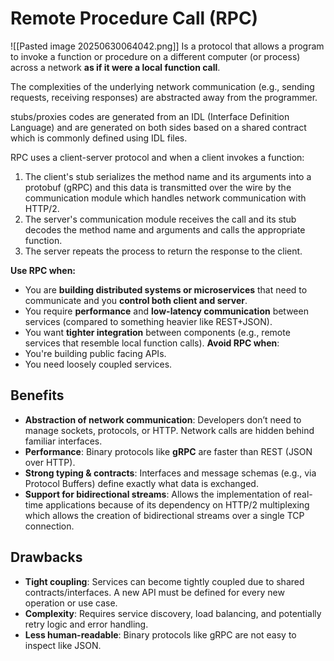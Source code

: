 # Remote Procedure Call (RPC)
![[Pasted image 20250630064042.png]]
Is a protocol that allows a program to invoke a function or procedure on a different computer (or process) across a network **as if it were a local function call**.

The complexities of the underlying network communication (e.g., sending requests, receiving responses) are abstracted away from the programmer.

stubs/proxies codes are generated from an IDL (Interface Definition Language) and are generated on both sides based on a shared contract which is commonly defined using IDL files.

RPC uses a client-server protocol and when a client invokes a function:
1. The client's stub serializes the method name and its arguments into a protobuf (gRPC) and this data is transmitted over the wire by the communication module which handles network communication with HTTP/2.
2. The server's communication module receives the call and its stub decodes the method name and arguments and calls the appropriate function.
3. The server repeats the process to return the response to the client.

**Use RPC when:**
- You are **building distributed systems or microservices** that need to communicate and you **control both client and server**.
- You require **performance** and **low-latency communication** between services (compared to something heavier like REST+JSON).
- You want **tighter integration** between components (e.g., remote services that resemble local function calls).
**Avoid RPC when**:
- You're building public facing APIs.
- You need loosely coupled services.
## Benefits
- **Abstraction of network communication**: Developers don’t need to manage sockets, protocols, or HTTP. Network calls are hidden behind familiar interfaces.
- **Performance**: Binary protocols like **gRPC** are faster than REST (JSON over HTTP). 
- **Strong typing & contracts**: Interfaces and message schemas (e.g., via Protocol Buffers) define exactly what data is exchanged.
- **Support for bidirectional streams**: Allows the implementation of real-time applications because of its dependency on HTTP/2 multiplexing which allows the creation of bidirectional streams over a single TCP connection.
## Drawbacks
- **Tight coupling**: Services can become tightly coupled due to shared contracts/interfaces. A new API must be defined for every new operation or use case.
- **Complexity**: Requires service discovery, load balancing, and potentially retry logic and error handling.
- **Less human-readable**: Binary protocols like gRPC are not easy to inspect like JSON.
